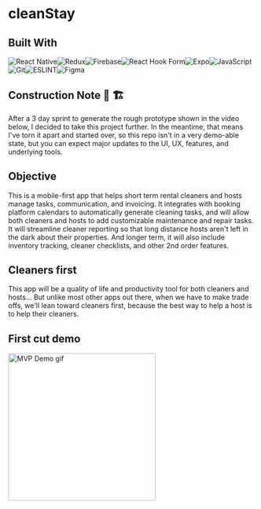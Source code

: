 # cleanStay

## Built With
![React Native](https://img.shields.io/badge/react_native-%2320232a.svg?style=for-the-badge&logo=react&logoColor=%2361DAFB)![Redux](https://img.shields.io/badge/redux-%23593d88.svg?style=for-the-badge&logo=redux&logoColor=white)![Firebase](https://img.shields.io/badge/firebase-%23039BE5.svg?style=for-the-badge&logo=firebase)![React Hook Form](https://img.shields.io/badge/React%20Hook%20Form-%23EC5990.svg?style=for-the-badge&logo=reacthookform&logoColor=white)![Expo](https://img.shields.io/badge/expo-1C1E24?style=for-the-badge&logo=expo&logoColor=#D04A37)![JavaScript](https://img.shields.io/badge/JavaScript-323330?style=for-the-badge&logo=javascript&logoColor=F7DF1E)![Git](https://img.shields.io/badge/GIT-E44C30?style=for-the-badge&logo=git&logoColor=white)![ESLINT](https://img.shields.io/badge/eslint-3A33D1?style=for-the-badge&logo=eslint&logoColor=white)![Figma](https://img.shields.io/badge/figma-%23F24E1E.svg?style=for-the-badge&logo=figma&logoColor=white)

## Construction Note 🚧 🏗️ 
After a 3 day sprint to generate the rough prototype shown in the video below, I decided to take this project further.
In the meantime, that means I've torn it apart and started over, so this repo isn't in a very demo-able state, but you can expect major updates to the UI, UX, features, and underlying tools.

## Objective
This is a mobile-first app that helps short term rental cleaners and hosts manage tasks, communication, and invoicing. It integrates with booking platform calendars to automatically generate cleaning tasks, and will allow both cleaners and hosts to add customizable maintenance and repair tasks. It will streamline cleaner reporting so that long distance hosts aren't left in the dark about their properties. And longer term, it will also include inventory tracking, cleaner checklists, and other 2nd order features.

## Cleaners first
This app will be a quality of life and productivity tool for both cleaners and hosts... But unlike most other apps out there, when we have to make trade offs, we'll lean toward cleaners first, because the best way to help a host is to help their cleaners.

## First cut demo
<img src="https://github.com/johnsimeroth/cleanStay/blob/main/assets/MVP_cleanstay_demo.gif?raw=true" width="300" alt="MVP Demo gif">

